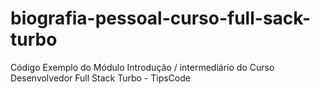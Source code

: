 # biografia-pessoal-curso-full-sack-turbo
Código Exemplo do Módulo Introdução / intermediário do Curso Desenvolvedor Full Stack Turbo - TipsCode
